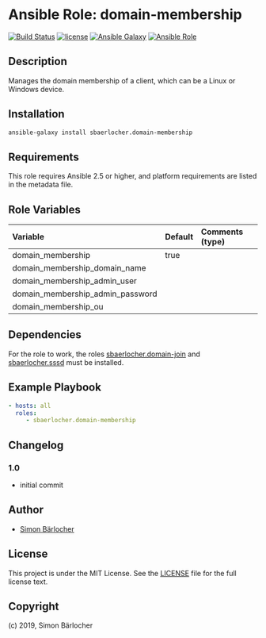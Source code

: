 # Ansible Role: domain-membership

[![Build Status](https://img.shields.io/travis/sbaerlocher/ansible.domain-membership.svg?branch=master&style=popout-square)](https://travis-ci.org/sbaerlocher/ansible.domain-membership) [![license](https://img.shields.io/github/license/mashape/apistatus.svg?style=popout-square)](https://sbaerlo.ch/licence) [![Ansible Galaxy](http://img.shields.io/badge/ansible--galaxy-domain-membership-blue.svg?style=popout-square)](https://galaxy.ansible.com/sbaerlocher/domain-membership) [![Ansible Role](https://img.shields.io/ansible/role/d/id.svg?style=popout-square)](https://galaxy.ansible.com/sbaerlocher/domain-membership)

## Description

Manages the domain membership of a client, which can be a Linux or Windows device.

## Installation

```bash
ansible-galaxy install sbaerlocher.domain-membership
```

## Requirements

This role requires Ansible 2.5 or higher, and platform requirements are listed
in the metadata file.

## Role Variables

| Variable             | Default     | Comments (type)                                   |
| :---                 | :---        | :---                                              |
| domain_membership | true | | |
| domain_membership_domain_name | | |
| domain_membership_admin_user | | |
| domain_membership_admin_password | | |
| domain_membership_ou | | |

## Dependencies

For the role to work, the roles [sbaerlocher.domain-join](https://galaxy.ansible.com/sbaerlocher/domain-join) and [sbaerlocher.sssd](https://galaxy.ansible.com/sbaerlocher/sssd) must be installed.

## Example Playbook

```yml
- hosts: all
  roles:
     - sbaerlocher.domain-membership
```

## Changelog

### 1.0

* initial commit

## Author

* [Simon Bärlocher](https://sbaerlocher.ch)

## License

This project is under the MIT License. See the [LICENSE](https://sbaerlo.ch/licence) file for the full license text.

## Copyright

(c) 2019, Simon Bärlocher

